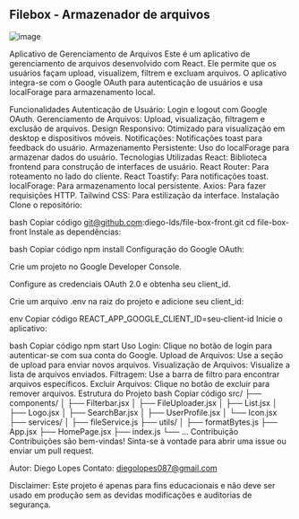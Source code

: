 
## Filebox - Armazenador de arquivos
![image](https://github.com/diego-lds/file-box-front/assets/4356478/44769ce8-d36c-41b5-b744-beb0ef87310e)


Aplicativo de Gerenciamento de Arquivos
Este é um aplicativo de gerenciamento de arquivos desenvolvido com React. Ele permite que os usuários façam upload, visualizem, filtrem e excluam arquivos. O aplicativo integra-se com o Google OAuth para autenticação de usuários e usa localForage para armazenamento local.

Funcionalidades
Autenticação de Usuário: Login e logout com Google OAuth.
Gerenciamento de Arquivos: Upload, visualização, filtragem e exclusão de arquivos.
Design Responsivo: Otimizado para visualização em desktop e dispositivos móveis.
Notificações: Notificações toast para feedback do usuário.
Armazenamento Persistente: Uso do localForage para armazenar dados do usuário.
Tecnologias Utilizadas
React: Biblioteca frontend para construção de interfaces de usuário.
React Router: Para roteamento no lado do cliente.
React Toastify: Para notificações toast.
localForage: Para armazenamento local persistente.
Axios: Para fazer requisições HTTP.
Tailwind CSS: Para estilização da interface.
Instalação
Clone o repositório:

bash
Copiar código
git@github.com:diego-lds/file-box-front.git
cd file-box-front
Instale as dependências:

bash
Copiar código
npm install
Configuração do Google OAuth:

Crie um projeto no Google Developer Console.

Configure as credenciais OAuth 2.0 e obtenha seu client_id.

Crie um arquivo .env na raiz do projeto e adicione seu client_id:

env
Copiar código
REACT_APP_GOOGLE_CLIENT_ID=seu-client-id
Inicie o aplicativo:

bash
Copiar código
npm start
Uso
Login: Clique no botão de login para autenticar-se com sua conta do Google.
Upload de Arquivos: Use a seção de upload para enviar novos arquivos.
Visualização de Arquivos: Visualize a lista de arquivos enviados.
Filtragem: Use a barra de filtro para encontrar arquivos específicos.
Excluir Arquivos: Clique no botão de excluir para remover arquivos.
Estrutura do Projeto
bash
Copiar código
src/
├── components/
│ ├── Filterbar.jsx
│ ├── FileUploader.jsx
│ ├── List.jsx
│ ├── Logo.jsx
│ ├── SearchBar.jsx
│ ├── UserProfile.jsx
│ └── Icon.jsx
├── services/
│ ├── fileService.js
├── utils/
│ ├── formatBytes.js
├── App.jsx
├── HomePage.jsx
├── index.js
└── ...
Contribuição
Contribuições são bem-vindas! Sinta-se à vontade para abrir uma issue ou enviar um pull request.

Autor: Diego Lopes
Contato: diegolopes087@gmail.com

Disclaimer: Este projeto é apenas para fins educacionais e não deve ser usado em produção sem as devidas modificações e auditorias de segurança.
